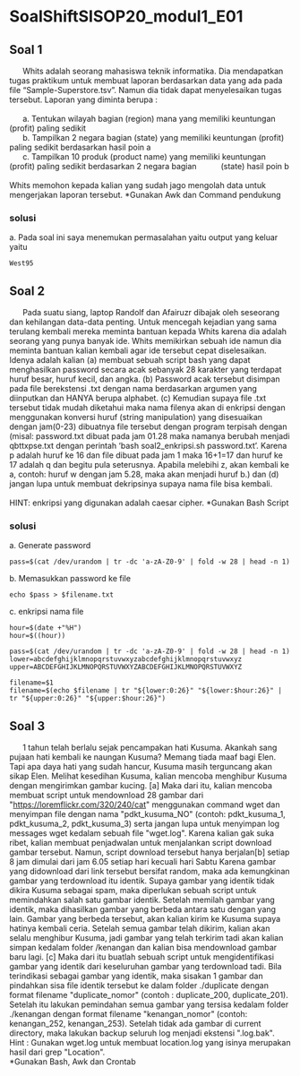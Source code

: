 # SoalShiftSISOP20_modul1_E01

## Soal 1


&nbsp;&nbsp;&nbsp;&nbsp;&nbsp;&nbsp;Whits adalah seorang mahasiswa teknik informatika. Dia mendapatkan tugas praktikum
untuk membuat laporan berdasarkan data yang ada pada file “Sample-Superstore.tsv”.
Namun dia tidak dapat menyelesaikan tugas tersebut. Laporan yang diminta berupa :</br></br>
&nbsp;&nbsp;&nbsp;&nbsp;&nbsp;&nbsp;a. Tentukan wilayah bagian (region) mana yang memiliki keuntungan (profit) paling
sedikit</br>
&nbsp;&nbsp;&nbsp;&nbsp;&nbsp;&nbsp;b. Tampilkan 2 negara bagian (state) yang memiliki keuntungan (profit) paling
sedikit berdasarkan hasil poin a</br>
&nbsp;&nbsp;&nbsp;&nbsp;&nbsp;&nbsp;c. Tampilkan 10 produk (product name) yang memiliki keuntungan (profit) paling
sedikit berdasarkan 2 negara bagian &nbsp;&nbsp;&nbsp;&nbsp;&nbsp;&nbsp;&nbsp;&nbsp;&nbsp;&nbsp;(state) hasil poin b</br></br>
Whits memohon kepada kalian yang sudah jago mengolah data untuk mengerjakan
laporan tersebut.
*Gunakan Awk dan Command pendukung<br>
### solusi
a. Pada soal ini saya menemukan permasalahan yaitu output yang keluar yaitu
```
West95
```

## Soal 2

&nbsp;&nbsp;&nbsp;&nbsp;&nbsp;&nbsp;Pada suatu siang, laptop Randolf dan Afairuzr dibajak oleh seseorang dan kehilangan
data-data penting. Untuk mencegah kejadian yang sama terulang kembali mereka
meminta bantuan kepada Whits karena dia adalah seorang yang punya banyak ide.
Whits memikirkan sebuah ide namun dia meminta bantuan kalian kembali agar ide
tersebut cepat diselesaikan. Idenya adalah kalian (a) membuat sebuah script bash yang
dapat menghasilkan password secara acak sebanyak 28 karakter yang terdapat huruf
besar, huruf kecil, dan angka. (b) Password acak tersebut disimpan pada file berekstensi
.txt dengan nama berdasarkan argumen yang diinputkan dan HANYA berupa alphabet.
(c) Kemudian supaya file .txt tersebut tidak mudah diketahui maka nama filenya akan di
enkripsi dengan menggunakan konversi huruf (string manipulation) yang disesuaikan
dengan jam(0-23) dibuatnya file tersebut dengan program terpisah dengan (misal:
password.txt dibuat pada jam 01.28 maka namanya berubah menjadi qbttxpse.txt
dengan perintah ‘bash soal2_enkripsi.sh password.txt’. Karena p adalah huruf ke 16 dan
file dibuat pada jam 1 maka 16+1=17 dan huruf ke 17 adalah q dan begitu pula
seterusnya. Apabila melebihi z, akan kembali ke a, contoh: huruf w dengan jam 5.28,
maka akan menjadi huruf b.) dan (d) jangan lupa untuk membuat dekripsinya supaya
nama file bisa kembali.
<br><br>
HINT: enkripsi yang digunakan adalah caesar cipher.
*Gunakan Bash Script

### solusi
a. Generate password
```
pass=$(cat /dev/urandom | tr -dc 'a-zA-Z0-9' | fold -w 28 | head -n 1)
```
b. Memasukkan password ke file
```
echo $pass > $filename.txt
```
c. enkripsi nama file
```
hour=$(date +"%H")
hour=$((hour))

pass=$(cat /dev/urandom | tr -dc 'a-zA-Z0-9' | fold -w 28 | head -n 1)
lower=abcdefghijklmnopqrstuvwxyzabcdefghijklmnopqrstuvwxyz
upper=ABCDEFGHIJKLMNOPQRSTUVWXYZABCDEFGHIJKLMNOPQRSTUVWXYZ

filename=$1
filename=$(echo $filename | tr "${lower:0:26}" "${lower:$hour:26}" | tr "${upper:0:26}" "${upper:$hour:26}")
```


## Soal 3
&nbsp;&nbsp;&nbsp;&nbsp;&nbsp;&nbsp;1 tahun telah berlalu sejak pencampakan hati Kusuma. Akankah sang pujaan hati
kembali ke naungan Kusuma? Memang tiada maaf bagi Elen. Tapi apa daya hati yang
sudah hancur, Kusuma masih terguncang akan sikap Elen. Melihat kesedihan Kusuma,
kalian mencoba menghibur Kusuma dengan mengirimkan gambar kucing. [a] Maka dari
itu, kalian mencoba membuat script untuk mendownload 28 gambar dari
"https://loremflickr.com/320/240/cat" menggunakan command wget dan menyimpan file
dengan nama "pdkt_kusuma_NO" (contoh: pdkt_kusuma_1, pdkt_kusuma_2,
pdkt_kusuma_3) serta jangan lupa untuk menyimpan log messages wget kedalam
sebuah file "wget.log". Karena kalian gak suka ribet, kalian membuat penjadwalan untuk
menjalankan script download gambar tersebut. Namun, script download tersebut hanya
berjalan[b] setiap 8 jam dimulai dari jam 6.05 setiap hari kecuali hari Sabtu Karena
gambar yang didownload dari link tersebut bersifat random, maka ada kemungkinan
gambar yang terdownload itu identik. Supaya gambar yang identik tidak dikira Kusuma
sebagai spam, maka diperlukan sebuah script untuk memindahkan salah satu gambar
identik. Setelah memilah gambar yang identik, maka dihasilkan gambar yang berbeda
antara satu dengan yang lain. Gambar yang berbeda tersebut, akan kalian kirim ke
Kusuma supaya hatinya kembali ceria. Setelah semua gambar telah dikirim, kalian akan
selalu menghibur Kusuma, jadi gambar yang telah terkirim tadi akan kalian simpan
kedalam folder /kenangan dan kalian bisa mendownload gambar baru lagi. [c] Maka dari
itu buatlah sebuah script untuk mengidentifikasi gambar yang identik dari keseluruhan
gambar yang terdownload tadi. Bila terindikasi sebagai gambar yang identik, maka
sisakan 1 gambar dan pindahkan sisa file identik tersebut ke dalam folder ./duplicate
dengan format filename "duplicate_nomor" (contoh : duplicate_200, duplicate_201).
Setelah itu lakukan pemindahan semua gambar yang tersisa kedalam folder ./kenangan
dengan format filename "kenangan_nomor" (contoh: kenangan_252, kenangan_253).
Setelah tidak ada gambar di current directory, maka lakukan backup seluruh log menjadi
ekstensi ".log.bak". Hint : Gunakan wget.log untuk membuat location.log yang isinya
merupakan hasil dari grep "Location".
<br>*Gunakan Bash, Awk dan Crontab
